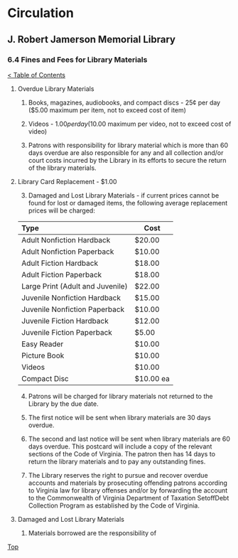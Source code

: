 <head>
	<link rel="stylesheet" type="text/css" href="../main.css">
</head>

[0]: ../README.md
[6.4]: fines-and-fees-for-library-materials.md

# Circulation
## J. Robert Jamerson Memorial Library
### 6.4 Fines and Fees for Library Materials
[< Table of Contents][0]

1. Overdue Library Materials

	1. Books, magazines, audiobooks, and compact discs - 25¢ per day ($5.00 maximum per item, not to exceed cost of item)
	
	2. Videos - $1.00 per day ($10.00 maximum per video, not to exceed cost of video)
	
	3. Patrons with responsibility for library material which is more than 60 days overdue are also responsible for any and all collection and/or court costs incurred by the Library in its efforts to secure the return of the library materials.

2. Library Card Replacement - $1.00
	
	3. Damaged and Lost Library Materials - if current prices cannot be found for lost or damaged items, the following average replacement prices will be charged:

	| Type                             | Cost      |
	|:-------------------------------- | --------- |
	| Adult Nonfiction Hardback        | $20.00    |
	| Adult Nonfiction Paperback       | $10.00    |
	| Adult Fiction Hardback           | $18.00    |
	| Adult Fiction Paperback          | $18.00    |
	| Large Print (Adult and Juvenile) | $22.00    |
	| Juvenile Nonfiction Hardback     | $15.00    |
	| Juvenile Nonfiction Paperback    | $10.00    |
	| Juvenile Fiction Hardback        | $12.00    |
	| Juvenile Fiction Paperback       | $5.00     |
	| Easy Reader                      | $10.00    |
	| Picture Book                     | $10.00    |
	| Videos                           | $10.00    |
	| Compact Disc                     | $10.00 ea |

	4. Patrons will be charged for library materials not returned to the Library by the due date.
	
	5. The first notice will be sent when library materials are 30 days overdue.
	
	6. The second and last notice will be sent when library materials are 60 days overdue. This postcard will include a copy of the relevant sections of the Code of Virginia. The patron then has 14 days to return the library materials and to pay any outstanding fines.

	7. The Library reserves the right to pursue and recover overdue accounts and materials by prosecuting offending patrons according to Virginia law for library offenses and/or by forwarding the account to the Commonwealth of Virginia Department of Taxation SetoffDebt Collection Program as established by the Code of Virginia.	

3. Damaged and Lost Library Materials

	1. Materials borrowed are the responsibility of 

[Top][6.4]